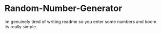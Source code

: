# Random-Number-Generator
im genuinely tired of writing readme so you enter some numbers and boom. its really simple.   
